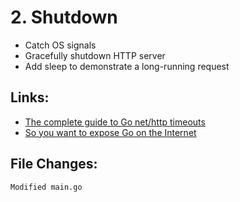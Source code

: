 # 2. Shutdown

- Catch OS signals
- Gracefully shutdown HTTP server
- Add sleep to demonstrate a long-running request


## Links:

- [The complete guide to Go net/http timeouts](https://blog.cloudflare.com/the-complete-guide-to-golang-net-http-timeouts/)
- [So you want to expose Go on the Internet](https://blog.cloudflare.com/exposing-go-on-the-internet/)


## File Changes:

```
Modified main.go
```